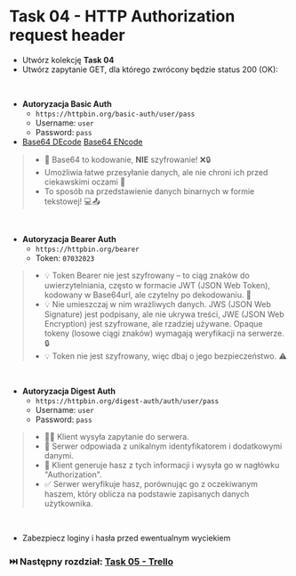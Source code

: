 # Task 04 - HTTP Authorization request header

* Utwórz kolekcję **Task 04**
* Utwórz zapytanie GET, dla którego zwrócony będzie status 200 (OK):

<br>

* **Autoryzacja Basic Auth**
    * ```https://httpbin.org/basic-auth/user/pass```
    * Username: ```user```
    * Password: ```pass```
* [Base64 DEcode](https://www.base64decode.org/) [Base64 ENcode](https://www.base64encode.org/)

> * 🔐 Base64 to kodowanie, **NIE** szyfrowanie! ❌🔒
> * Umożliwia łatwe przesyłanie danych, ale nie chroni ich przed ciekawskimi oczami 👀
> * To sposób na przedstawienie danych binarnych w formie tekstowej! 💻📤

<br>

* **Autoryzacja Bearer Auth**
    * ```https://httpbin.org/bearer```
    * Token: ```07032023```

> * 💡 Token Bearer nie jest szyfrowany – to ciąg znaków do uwierzytelniania, często w formacie JWT (JSON Web Token),
    kodowany w Base64url, ale czytelny po dekodowaniu. 🔑
> * 💡 Nie umieszczaj w nim wrażliwych danych. JWS (JSON Web Signature) jest podpisany, ale nie ukrywa treści, JWE (JSON
    Web Encryption) jest szyfrowane, ale rzadziej używane. Opaque tokeny (losowe ciągi znaków) wymagają weryfikacji na
    serwerze. 🔒
> * 💡 Token nie jest szyfrowany, więc dbaj o jego bezpieczeństwo. ⚠️

<br>

* **Autoryzacja Digest Auth**
    * ```https://httpbin.org/digest-auth/auth/user/pass```
    * Username: ```user```
    * Password: ```pass```

> * 🧑‍💻 Klient wysyła zapytanie do serwera.
> * 💬 Serwer odpowiada z unikalnym identyfikatorem i dodatkowymi danymi.
> * 🔐 Klient generuje hasz z tych informacji i wysyła go w nagłówku "Authorization".
> * ✅ Serwer weryfikuje hasz, porównując go z oczekiwanym haszem, który oblicza na podstawie zapisanych danych
    użytkownika.

<br>

* Zabezpiecz loginy i hasła przed ewentualnym wyciekiem

### ⏭️ Następny rozdział: [Task 05 - Trello](05-task-trello.md)
